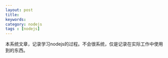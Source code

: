 ```yaml
---
layout: post
title: 
keywords: 
category: nodejs
tags : [nodejs]
---
```

本系统文章，记录学习nodejs的过程。不会很系统，仅是记录在实际工作中使用到的东西。
<!-- more -->
